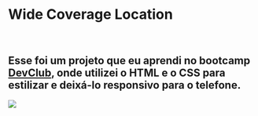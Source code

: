 <h1>Wide Coverage Location</h1>
<br>
<h2>Esse foi um projeto que eu aprendi no bootcamp <a href="https://rodolfomori.com.br/devclub">DevClub</a>, onde utilizei o HTML e o CSS para estilizar e deixá-lo responsivo para o telefone.</h2>

<img src="https://github.com/oliveirabira/wide-coverage/blob/master/img/preview.png?raw=true" />
